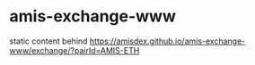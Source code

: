 # amis-exchange-www
static content behind https://amisdex.github.io/amis-exchange-www/exchange/?pairId=AMIS-ETH
